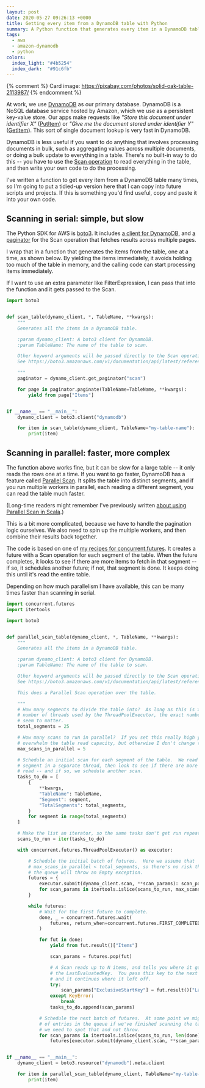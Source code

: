 ```yaml
---
layout: post
date: 2020-05-27 09:26:13 +0000
title: Getting every item from a DynamoDB table with Python
summary: A Python function that generates every item in a DynamoDB table.
tags:
  - aws
  - amazon-dynamodb
  - python
colors:
  index_light: "#4b5254"
  index_dark:  "#91c6fb"
---
```

{% comment %}
  Card image: https://pixabay.com/photos/solid-oak-table-2113987/
{% endcomment %}

At work, we use [DynamoDB] as our primary database.
DynamoDB is a NoSQL database service hosted by Amazon, which we use as a persistent key-value store.
Our apps make requests like *"Store this document under identifier X"* ([PutItem]) or *"Give me the document stored under identifier Y"* ([GetItem]).
This sort of single document lookup is very fast in DynamoDB.

DynamoDB is less useful if you want to do anything that involves processing documents in bulk, such as aggregating values across multiple documents, or doing a bulk update to everything in a table.
There's no built-in way to do this -- you have to use the [Scan operation] to read everything in the table, and then write your own code to do the processing.

I've written a function to get every item from a DynamoDB table many times, so I'm going to put a tidied-up version here that I can copy into future scripts and projects.
If this is something you'd find useful, copy and paste it into your own code.

[DynamoDB]: https://en.wikipedia.org/wiki/Amazon_DynamoDB
[PutItem]: https://docs.aws.amazon.com/amazondynamodb/latest/APIReference/API_PutItem.html
[GetItem]: https://docs.aws.amazon.com/amazondynamodb/latest/APIReference/API_GetItem.html
[Scan operation]: https://docs.aws.amazon.com/amazondynamodb/latest/APIReference/API_Scan.html



## Scanning in serial: simple, but slow

The Python SDK for AWS is [boto3].
It includes [a client for DynamoDB], and [a paginator] for the Scan operation that fetches results across multiple pages.

I wrap that in a function that generates the items from the table, one at a time, as shown below.
By yielding the items immediately, it avoids holding too much of the table in memory, and the calling code can start processing items immediately.

If I want to use an extra parameter like FilterExpression, I can pass that into the function and it gets passed to the Scan.

```python
import boto3


def scan_table(dynamo_client, *, TableName, **kwargs):
    """
    Generates all the items in a DynamoDB table.

    :param dynamo_client: A boto3 client for DynamoDB.
    :param TableName: The name of the table to scan.

    Other keyword arguments will be passed directly to the Scan operation.
    See https://boto3.amazonaws.com/v1/documentation/api/latest/reference/services/dynamodb.html#DynamoDB.Client.scan

    """
    paginator = dynamo_client.get_paginator("scan")

    for page in paginator.paginate(TableName=TableName, **kwargs):
        yield from page["Items"]


if __name__ == "__main__":
    dynamo_client = boto3.client("dynamodb")

    for item in scan_table(dynamo_client, TableName="my-table-name"):
        print(item)
```

[boto3]: https://boto3.amazonaws.com/v1/documentation/api/latest/index.html
[a client for DynamoDB]: https://boto3.amazonaws.com/v1/documentation/api/latest/reference/services/dynamodb.html
[a paginator]: https://boto3.amazonaws.com/v1/documentation/api/latest/reference/services/dynamodb.html#paginators



## Scanning in parallel: faster, more complex

The function above works fine, but it can be slow for a large table -- it only reads the rows one at a time.
If you want to go faster, DynamoDB has a feature called [Parallel Scan].
It splits the table into distinct segments, and if you run multiple workers in parallel, each reading a different segment, you can read the table much faster.

(Long-time readers might remember I've previously written [about using Parallel Scan in Scala].)

This is a bit more complicated, because we have to handle the pagination logic ourselves.
We also need to spin up the multiple workers, and then combine their results back together.

The code is based on one of [my recipes for concurrent.futures].
It creates a future with a Scan operation for each segment of the table.
When the future completes, it looks to see if there are more items to fetch in that segment -- if so, it schedules another future; if not, that segment is done.
It keeps doing this until it's read the entire table.

Depending on how much parallelism I have available, this can be many times faster than scanning in serial.

```python
import concurrent.futures
import itertools

import boto3


def parallel_scan_table(dynamo_client, *, TableName, **kwargs):
    """
    Generates all the items in a DynamoDB table.

    :param dynamo_client: A boto3 client for DynamoDB.
    :param TableName: The name of the table to scan.

    Other keyword arguments will be passed directly to the Scan operation.
    See https://boto3.amazonaws.com/v1/documentation/api/latest/reference/services/dynamodb.html#DynamoDB.Client.scan

    This does a Parallel Scan operation over the table.

    """
    # How many segments to divide the table into?  As long as this is >= to the
    # number of threads used by the ThreadPoolExecutor, the exact number doesn't
    # seem to matter.
    total_segments = 25

    # How many scans to run in parallel?  If you set this really high you could
    # overwhelm the table read capacity, but otherwise I don't change this much.
    max_scans_in_parallel = 5

    # Schedule an initial scan for each segment of the table.  We read each
    # segment in a separate thread, then look to see if there are more rows to
    # read -- and if so, we schedule another scan.
    tasks_to_do = [
        {
            **kwargs,
            "TableName": TableName,
            "Segment": segment,
            "TotalSegments": total_segments,
        }
        for segment in range(total_segments)
    ]

    # Make the list an iterator, so the same tasks don't get run repeatedly.
    scans_to_run = iter(tasks_to_do)

    with concurrent.futures.ThreadPoolExecutor() as executor:

        # Schedule the initial batch of futures.  Here we assume that
        # max_scans_in_parallel < total_segments, so there's no risk that
        # the queue will throw an Empty exception.
        futures = {
            executor.submit(dynamo_client.scan, **scan_params): scan_params
            for scan_params in itertools.islice(scans_to_run, max_scans_in_parallel)
        }

        while futures:
            # Wait for the first future to complete.
            done, _ = concurrent.futures.wait(
                futures, return_when=concurrent.futures.FIRST_COMPLETED
            )

            for fut in done:
                yield from fut.result()["Items"]

                scan_params = futures.pop(fut)

                # A Scan reads up to N items, and tells you where it got to in
                # the LastEvaluatedKey.  You pass this key to the next Scan operation,
                # and it continues where it left off.
                try:
                    scan_params["ExclusiveStartKey"] = fut.result()["LastEvaluatedKey"]
                except KeyError:
                    break
                tasks_to_do.append(scan_params)

            # Schedule the next batch of futures.  At some point we might run out
            # of entries in the queue if we've finished scanning the table, so
            # we need to spot that and not throw.
            for scan_params in itertools.islice(scans_to_run, len(done)):
                futures[executor.submit(dynamo_client.scan, **scan_params)] = scan_params


if __name__ == "__main__":
    dynamo_client = boto3.resource("dynamodb").meta.client

    for item in parallel_scan_table(dynamo_client, TableName="my-table-name"):
        print(item)
```

[Parallel Scan]: https://docs.aws.amazon.com/amazondynamodb/latest/developerguide/Scan.html#Scan.ParallelScan
[about using Parallel Scan in Scala]: /2018/parallel-scan-scanamo/
[my recipes for concurrent.futures]: /2019/adventures-with-concurrent-futures/
